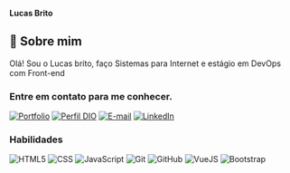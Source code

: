 **Lucas Brito**
## 🚀 Sobre mim

Olá! Sou o Lucas brito, faço Sistemas para Internet e estágio em DevOps com Front-end

### **Entre em contato para me conhecer.**

[![Portfolio](https://img.shields.io/badge/-Portfolio-DC6930?style=for-the-badge)](https://lukasbryt.github.io/)
[![Perfil DIO](https://img.shields.io/badge/-Meu%20Perfil%20na%20DIO-1F87BA?style=for-the-badge)](https://web.dio.me/users/lucasdez2010)
[![E-mail](https://img.shields.io/badge/-Email-000?style=for-the-badge&logo=gmail&logoColor=E94D5F)](mailto:lucasbritodevops@gmail.com)
[![LinkedIn](https://img.shields.io/badge/-LinkedIn-000?style=for-the-badge&logo=linkedin&logoColor=30A3DC)](https://www.linkedin.com/in/lukasbryt/)

### Habilidades
![HTML5](https://img.shields.io/badge/HTML-000?style=for-the-badge&logo=html5&logoColor=30A3DC)
![CSS](https://img.shields.io/badge/css3-000?style=for-the-badge&logo=css3&logoColor=E94D5F)
![JavaScript](https://img.shields.io/badge/JavaScript-000?style=for-the-badge&logo=javascript&logoColor=30A3DC)
![Git](https://img.shields.io/badge/Git-000?style=for-the-badge&logo=git&logoColor=E94D5F)
![GitHub](https://img.shields.io/badge/GitHub-000?style=for-the-badge&logo=github&logoColor=30A3DC)
![VueJS](https://img.shields.io/badge/Vue.js-4FC08D?style=m&logo=vue.js&logoColor=white)
![Bootstrap](https://img.shields.io/badge/Bootstrap-7952B3?style=plastic&logo=bootstrap&logoColor=white)
